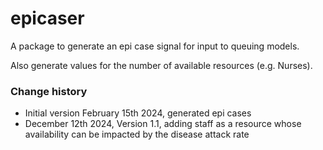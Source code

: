 # epicaser
A package to generate an epi case signal for input to queuing models. 

Also generate values for the number of available resources (e.g. Nurses).

### Change history

* Initial version February 15th 2024, generated epi cases
* December 12th 2024, Version 1.1, adding staff as a resource whose availability can be impacted by the disease attack rate
